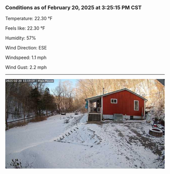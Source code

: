 ### Conditions as of February 20, 2025 at 3:25:15 PM CST 

Temperature: 22.30 &deg;F

Feels like: 22.30 &deg;F

Humidity: 57%

Wind Direction: ESE

Windspeed: 1.1 mph

Wind Gust: 2.2 mph

---

<img src="./images/latest.jpeg"/>

